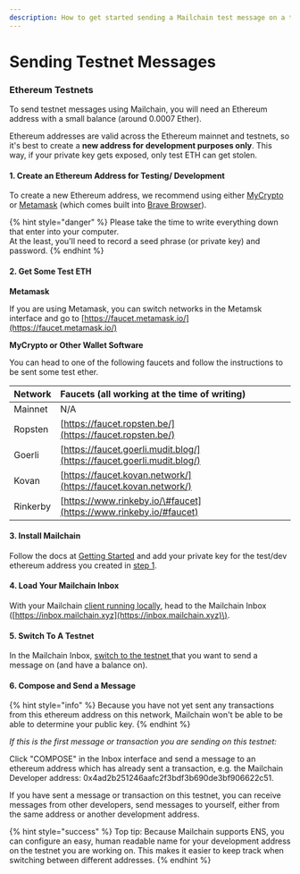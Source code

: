 ```yaml
---
description: How to get started sending a Mailchain test message on a testnet
---
```


# Sending Testnet Messages

### Ethereum Testnets

To send testnet messages using Mailchain, you will need an Ethereum address with a small balance \(around 0.0007 Ether\).

Ethereum addresses are valid across the Ethereum mainnet and testnets, so it's best to create a **new address for development purposes only**. This way, if your private key gets exposed, only test ETH can get stolen.

#### 1. Create an Ethereum Address for Testing/ Development

To create a new Ethereum address, we recommend using either [MyCrypto](https://mycrypto.com/generate) or [Metamask](https://metamask.io/) \(which comes built into [Brave Browser](https://brave.com/)\).

{% hint style="danger" %}
Please take the time to write everything down that enter into your computer.  
At the least, you'll need to record a seed phrase \(or private key\) and password.
{% endhint %}

#### 2. Get Some Test ETH

**Metamask**

If you are using Metamask, you can switch networks in the Metamsk interface and go to [https://faucet.metamask.io/](https://faucet.metamask.io/)

**MyCrypto or Other Wallet Software**

You can head to one of the following faucets and follow the instructions to be sent some test ether.

| Network | Faucets \(all working at the time of writing\) |
| :--- | :--- |
| Mainnet | N/A |
| Ropsten | [https://faucet.ropsten.be/](https://faucet.ropsten.be/) |
| Goerli | [https://faucet.goerli.mudit.blog/](https://faucet.goerli.mudit.blog/) |
| Kovan | [https://faucet.kovan.network/](https://faucet.kovan.network/) |
| Rinkerby | [https://www.rinkeby.io/\#faucet](https://www.rinkeby.io/#faucet) |

#### 3. Install Mailchain

Follow the docs at [Getting Started](../getting-started.md) and add your private key for the test/dev ethereum address you created in [step 1](sending-testnet-messages.md#1-create-an-ethereum-address-for-testing-development).

#### 4. Load Your Mailchain Inbox

With your Mailchain [client running locally](../setting-up.md#serve), head to the Mailchain Inbox \([https://inbox.mailchain.xyz](https://inbox.mailchain.xyz)\).

#### 5. Switch To A Testnet

In the Mailchain Inbox, [switch to the testnet ](../mailchain-web-inbox/configuring-the-web-interface.md#changing-the-network)that you want to send a message on \(and have a balance on\).

#### 6. Compose and Send a Message

{% hint style="info" %}
Because you have not yet sent any transactions from this ethereum address on this network, Mailchain won't be able to be able to determine your public key.
{% endhint %}

_If this is the first message or transaction you are sending on this testnet:_

Click "COMPOSE" in the Inbox interface and send a message to an ethereum address which has already sent a transaction, e.g. the Mailchain Developer address: 0x4ad2b251246aafc2f3bdf3b690de3bf906622c51.

If you have sent a message or transaction on this testnet, you can receive messages from other developers, send messages to yourself, either from the same address or another development address.

{% hint style="success" %}
Top tip: Because Mailchain supports ENS, you can configure an easy, human readable name for your development address on the testnet you are working on. This makes it easier to keep track when switching between different addresses.
{% endhint %}



